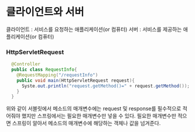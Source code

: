 # 클라이언트와 서버

클라이언트 : 서비스를 요청하는 애플리케이션(or 컴퓨터)
서버 : 서비스를 제공하는 애플리케이션(or 컴퓨터)

### HttpServletRequest

```java
  @Controller
  public class RequestInfo{
    @RequestMapping("/requestInfo")
    public void main(HttpServletRequest request){
      Syste.out.println("request.getMethod()=" + request.getMethod());
    }
  }

```

위와 같이 서블릿에서 메소드의 매개변수에는 request 및 response를 필수적으로 적어줘야 했지만
스프링에서는 필요한 매개변수만 넣을 수 있다.
필요한 매개변수만 적으면 스프링이 알아서 메소드의 매개변수에 해당하는 객체나 값을 넘겨준다.
